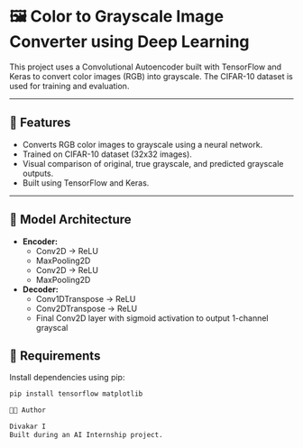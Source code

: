 # 🖼️ Color to Grayscale Image Converter using Deep Learning

This project uses a Convolutional Autoencoder built with TensorFlow and Keras to convert color images (RGB) into grayscale. The CIFAR-10 dataset is used for training and evaluation.

---

## 🚀 Features
- Converts RGB color images to grayscale using a neural network.
- Trained on CIFAR-10 dataset (32x32 images).
- Visual comparison of original, true grayscale, and predicted grayscale outputs.
- Built using TensorFlow and Keras.

---

## 🧠 Model Architecture
- **Encoder:**
  - Conv2D → ReLU
  - MaxPooling2D
  - Conv2D → ReLU
  - MaxPooling2D
- **Decoder:**
  - Conv1DTranspose → ReLU
  - Conv2DTranspose → ReLU
  - Final Conv2D layer with sigmoid activation to output 1-channel grayscal

## 🧰 Requirements
Install dependencies using pip:
```bash
pip install tensorflow matplotlib

👨‍💻 Author

Divakar I
Built during an AI Internship project.


